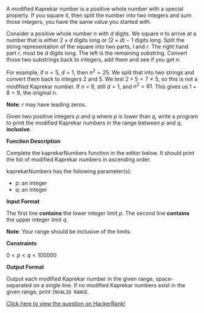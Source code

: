 A modified Kaprekar number is a positive whole number with a special property. If you square it, then split the number into two integers and sum those integers, you have the same value you started with.

Consider a positive whole number $n$ with $d$ digits. We square $n$ to arrive at a number that is either $2 \times d$ digits long or $(2 \times d) - 1$ digits long. Split the string representation of the square into two parts, $l$ and $r$. The right hand part $r$, must be $d$ digits long. The left is the remaining substring. Convert those two substrings back to integers, add them and see if you get $n$.

For example, if $n = 5$, $d = 1$, then ${n^2} = 25$. We split that into two strings and convert them back to integers $2$ and $5$. We test $2 + 5 = 7 \neq 5$, so this is not a modified Kaprekar number. If $n$ $=$ $9$, still $d = 1$, and ${n^2} = 81$. This gives us $1 + 8 = 9$, the original $n$.

**Note**: $r$ may have leading zeros.

Given two positive integers $p$ and $q$ where $p$ is lower than $q$, write a program to print the modified Kaprekar numbers in the range between $p$ and $q$, **inclusive**.

**Function Description**

Complete the kaprekarNumbers function in the editor below. It should print the list of modified Kaprekar numbers in ascending order.

kaprekarNumbers has the following parameter(s):

- p: an integer
- q: an integer

**Input Format**

The first line **contains** the lower integer limit $p$.
The second line **contains** the upper integer limit $q$.

**Note**: Your range should be inclusive of the limits.

**Constraints**

$0 < p < q < 100000$

**Output Format**

Output each modified Kaprekar number in the given range, space-separated on a single line. If no modified Kaprekar numbers exist in the given range, print `INVALID RANGE`.

<a href="https://www.hackerrank.com/challenges/kaprekar-numbers/problem" target="_blank">Click here to view the question on HackerRank!</a>